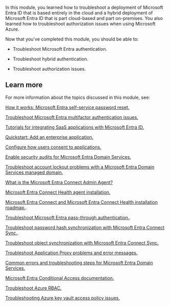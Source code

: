 In this module, you learned how to troubleshoot a deployment of Microsoft Entra ID that is based entirely in the cloud and a hybrid deployment of Microsoft Entra ID that is part cloud-based and part on-premises. You also learned how to troubleshoot authorization issues when using Microsoft Azure.

Now that you've completed this module, you should be able to:

- Troubleshoot Microsoft Entra authentication.

- Troubleshoot hybrid authentication.

- Troubleshoot authorization issues.

## Learn more

For more information about the topics discussed in this module, see:

[How it works: Microsoft Entra self-service password reset.](/azure/active-directory/authentication/concept-sspr-howitworks)

[Troubleshoot Microsoft Entra multifactor authentication issues.](/troubleshoot/azure/active-directory/troubleshoot-azure-mfa-issue)

[Tutorials for integrating SaaS applications with Microsoft Entra ID.](/azure/active-directory/saas-apps/tutorial-list)

[Quickstart: Add an enterprise application.](/azure/active-directory/manage-apps/add-application-portal)

[Configure how users consent to applications.](/azure/active-directory/manage-apps/configure-user-consent?tabs=azure-portal)

[Enable security audits for Microsoft Entra Domain Services.](/azure/active-directory-domain-services/security-audit-events)

[Troubleshoot account lockout problems with a Microsoft Entra Domain Services managed domain.](/azure/active-directory-domain-services/troubleshoot-account-lockout)

[What is the Microsoft Entra Connect Admin Agent?](/azure/active-directory/hybrid/whatis-aadc-admin-agent)

[Microsoft Entra Connect Health agent installation.](/azure/active-directory/hybrid/how-to-connect-health-agent-install)

[Microsoft Entra Connect and Microsoft Entra Connect Health installation roadmap.](/azure/active-directory/hybrid/how-to-connect-install-roadmap).

[Troubleshoot Microsoft Entra pass-through authentication.](/azure/active-directory/hybrid/tshoot-connect-pass-through-authentication).

[Troubleshoot password hash synchronization with Microsoft Entra Connect Sync.](/azure/active-directory/hybrid/tshoot-connect-password-hash-synchronization).

[Troubleshoot object synchronization with Microsoft Entra Connect Sync.](/azure/active-directory/hybrid/tshoot-connect-objectsync)

[Troubleshoot Application Proxy problems and error messages.](/azure/active-directory/app-proxy/application-proxy-troubleshoot)

[Common errors and troubleshooting steps for Microsoft Entra Domain Services.](/azure/active-directory-domain-services/troubleshoot)

[Microsoft Entra Conditional Access documentation.](/azure/active-directory/conditional-access/)

[Troubleshoot Azure RBAC.](/azure/role-based-access-control/troubleshooting)

[Troubleshooting Azure key vault access policy issues.](/azure/key-vault/general/troubleshooting-access-issues)
